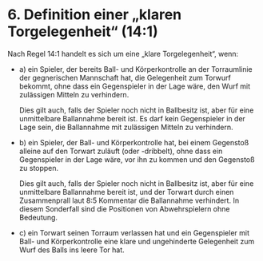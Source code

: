 # 6. Definition einer „klaren Torgelegenheit“ (14:1)

Nach Regel 14:1 handelt es sich um eine „klare Torgelegenheit“, wenn:

- a) ein Spieler, der bereits Ball- und Körperkontrolle an der Torraumlinie der gegnerischen Mannschaft hat, die 
  Gelegenheit zum Torwurf bekommt, ohne dass ein Gegenspieler in der Lage wäre, den Wurf mit zulässigen Mitteln zu 
  verhindern.

  Dies gilt auch, falls der Spieler noch nicht in Ballbesitz ist, aber für eine unmittelbare Ballannahme bereit ist. 
  Es darf kein Gegenspieler in der Lage sein, die Ballannahme mit zulässigen Mitteln zu verhindern.
- b) ein Spieler, der Ball- und Körperkontrolle hat, bei einem Gegenstoß alleine auf den Torwart zuläuft (oder 
  -dribbelt), ohne dass ein Gegenspieler in der Lage wäre, vor ihn zu kommen und den Gegenstoß zu stoppen.

  Dies gilt auch, falls der Spieler noch nicht in Ballbesitz ist, aber für eine unmittelbare Ballannahme bereit ist, und 
  der Torwart durch einen Zusammenprall laut 8:5 Kommentar die Ballannahme verhindert. In diesem Sonderfall sind die 
  Positionen von Abwehrspielern ohne Bedeutung.
- c) ein Torwart seinen Torraum verlassen hat und ein Gegenspieler mit Ball- und Körperkontrolle eine klare und 
  ungehinderte Gelegenheit zum Wurf des Balls ins leere Tor hat.
